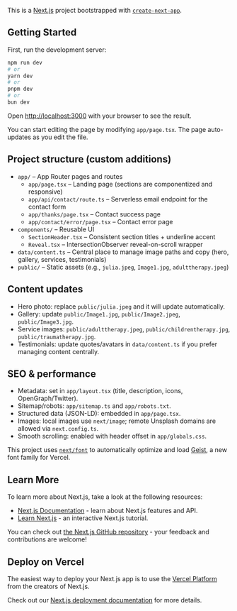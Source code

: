 This is a [Next.js](https://nextjs.org) project bootstrapped with [`create-next-app`](https://nextjs.org/docs/app/api-reference/cli/create-next-app).

## Getting Started

First, run the development server:

```bash
npm run dev
# or
yarn dev
# or
pnpm dev
# or
bun dev
```

Open [http://localhost:3000](http://localhost:3000) with your browser to see the result.

You can start editing the page by modifying `app/page.tsx`. The page auto-updates as you edit the file.

## Project structure (custom additions)

- `app/` – App Router pages and routes
  - `app/page.tsx` – Landing page (sections are componentized and responsive)
  - `app/api/contact/route.ts` – Serverless email endpoint for the contact form
  - `app/thanks/page.tsx` – Contact success page
  - `app/contact/error/page.tsx` – Contact error page
- `components/` – Reusable UI
  - `SectionHeader.tsx` – Consistent section titles + underline accent
  - `Reveal.tsx` – IntersectionObserver reveal-on-scroll wrapper
- `data/content.ts` – Central place to manage image paths and copy (hero, gallery, services, testimonials)
- `public/` – Static assets (e.g., `julia.jpeg`, `Image1.jpg`, `adulttherapy.jpeg`)

## Content updates

- Hero photo: replace `public/julia.jpeg` and it will update automatically.
- Gallery: update `public/Image1.jpg`, `public/Image2.jpeg`, `public/Image3.jpg`.
- Service images: `public/adulttherapy.jpeg`, `public/childrentherapy.jpg`, `public/traumatherapy.jpg`.
- Testimonials: update quotes/avatars in `data/content.ts` if you prefer managing content centrally.

## SEO & performance

- Metadata: set in `app/layout.tsx` (title, description, icons, OpenGraph/Twitter).
- Sitemap/robots: `app/sitemap.ts` and `app/robots.txt`.
- Structured data (JSON-LD): embedded in `app/page.tsx`.
- Images: local images use `next/image`; remote Unsplash domains are allowed via `next.config.ts`.
- Smooth scrolling: enabled with header offset in `app/globals.css`.

This project uses [`next/font`](https://nextjs.org/docs/app/building-your-application/optimizing/fonts) to automatically optimize and load [Geist](https://vercel.com/font), a new font family for Vercel.

## Learn More

To learn more about Next.js, take a look at the following resources:

- [Next.js Documentation](https://nextjs.org/docs) - learn about Next.js features and API.
- [Learn Next.js](https://nextjs.org/learn) - an interactive Next.js tutorial.

You can check out [the Next.js GitHub repository](https://github.com/vercel/next.js) - your feedback and contributions are welcome!

## Deploy on Vercel

The easiest way to deploy your Next.js app is to use the [Vercel Platform](https://vercel.com/new?utm_medium=default-template&filter=next.js&utm_source=create-next-app&utm_campaign=create-next-app-readme) from the creators of Next.js.

Check out our [Next.js deployment documentation](https://nextjs.org/docs/app/building-your-application/deploying) for more details.
